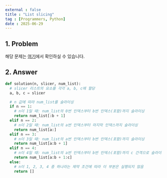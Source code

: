 ```yaml
---
external : false
title : "List slicing"
tag : [Programmers, Python]
date : 2025-06-29
---
```


## 1. Problem

해당 문제는 [여기](https://school.programmers.co.kr/learn/courses/30/lessons/181897)에서 확인하실 수 있습니다.

## 2. Answer

```py
def solution(n, slicer, num_list):
  # slicer 리스트의 요소를 각각 a, b, c에 할당
  a, b, c = slicer

  # n 값에 따라 num_list를 슬라이싱
  if n == 1:
    # n이 1일 때: num_list의 0번 인덱스부터 b번 인덱스(포함)까지 슬라이싱
    return num_list[:b + 1]
  elif n == 2:
    # n이 2일 때: num_list의 a번 인덱스부터 마지막 인덱스까지 슬라이싱
    return num_list[a:]
  elif n == 3:
    # n이 3일 때: num_list의 a번 인덱스부터 b번 인덱스(포함)까지 슬라이싱
    return num_list[a:b + 1]
  elif n == 4:
    # n이 4일 때: num_list의 a번 인덱스부터 b번 인덱스(포함)까지 c 간격으로 슬라이싱
    return num_list[a:b + 1:c]
  else:
    # n이 1, 2, 3, 4 중 하나라는 제약 조건에 따라 이 부분은 실행되지 않음
    return []
```
